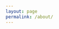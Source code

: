```yaml
---
layout: page
permalink: /about/
---
```


<script async src="https://telegram.org/js/telegram-widget.js?22" data-telegram-post="hashimov0/3" data-width="100%"></script>
